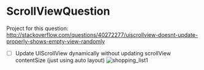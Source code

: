 # ScrollViewQuestion
Project for this question: http://stackoverflow.com/questions/40272277/uiscrollview-doesnt-update-properly-shows-empty-view-randomly

- [ ] Update UIScrollView dynamically without updating scrollView contentSize (just using auto layout)
![shopping_list1](https://cloud.githubusercontent.com/assets/884725/19830464/c25b4ea4-9dd7-11e6-934e-bb5b7f147663.gif)
